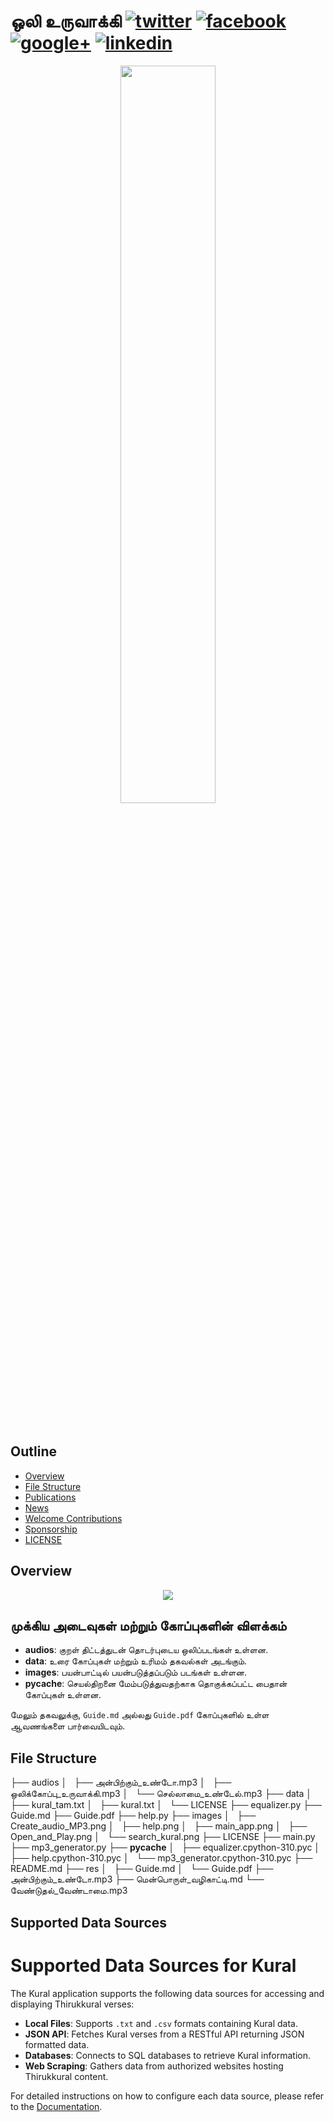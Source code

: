 # ஒலி உருவாக்கி  [![twitter][1.1]][1] [![facebook][1.2]][2] [![google+][1.3]][3] [![linkedin][1.4]][4]

[1.1]: http://www.tensorlet.org/wp-content/uploads/2021/01/button_twitter_22x22.png
[1.2]: http://www.tensorlet.org/wp-content/uploads/2021/01/facebook-button_22x22.png
[1.3]: http://www.tensorlet.org/wp-content/uploads/2021/01/button_google_22.xx_.png
[1.4]: http://www.tensorlet.org/wp-content/uploads/2021/01/button_linkedin_22x22.png

[1]: https://twitter.com/intent/tweet?text=FinRL-Financial-Deep-Reinforcement-Learning%20&url=https://github.com/jesman/kuralreadTamil&hashtags=DRL&hashtags=AI
[2]: https://www.facebook.com/sharer.php?u=http%3A%2F%2Fgithub.com%2FAI4Finance-Foundation%2FFinRL
[3]: https://plus.google.com/share?url=https://github.com/jesman/kuralreadTamil
[4]: https://www.linkedin.com/sharing/share-offsite/?url=http%3A%2F%2Fgithub.com%2FAI4Finance-Foundation%2FFinRL

<div align="center">
<img align="center" src=figs/logo_transparent_background.png width="55%"/>
</div>

&nbsp;&nbsp;&nbsp;&nbsp;&nbsp;&nbsp;&nbsp;&nbsp;&nbsp;&nbsp;&nbsp;&nbsp;&nbsp;&nbsp;&nbsp;&nbsp;&nbsp;&nbsp;&nbsp;&nbsp;&nbsp;&nbsp;&nbsp;&nbsp;&nbsp;&nbsp;&nbsp;&nbsp;&nbsp;&nbsp;


## Outline

- [Overview](#Overview)
- [File Structure](#File-Structure)
- [Publications](#Publications)
- [News](#News)
- [Welcome Contributions](#To-Contribute)
- [Sponsorship](#Sponsorship)
- [LICENSE](#LICENSE)

## Overview



<div align="center">
<img align="center" src=figs/finrl_framework.png>
</div>

## முக்கிய அடைவுகள் மற்றும் கோப்புகளின் விளக்கம்

- **audios**: குறள் திட்டத்துடன் தொடர்புடைய ஒலிப்படங்கள் உள்ளன.
- **data**: உரை கோப்புகள் மற்றும் உரிமம் தகவல்கள் அடங்கும்.
- **images**: பயன்பாட்டில் பயன்படுத்தப்படும் படங்கள் உள்ளன.
- **pycache**: செயல்திறனை மேம்படுத்துவதற்காக தொகுக்கப்பட்ட பைதான் கோப்புகள் உள்ளன.

மேலும் தகவலுக்கு, `Guide.md` அல்லது `Guide.pdf` கோப்புகளில் உள்ள ஆவணங்களை பார்வையிடவும்.




## File Structure

├── audios
│   ├── அன்பிற்கும்_உண்டோ.mp3
│   ├── ஒலிக்கோப்பு_உருவாக்கி.mp3
│   └── செல்லாமை_உண்டேல்.mp3
├── data
│   ├── kural_tam.txt
│   ├── kural.txt
│   └── LICENSE
├── equalizer.py
├── Guide.md
├── Guide.pdf
├── help.py
├── images
│   ├── Create_audio_MP3.png
│   ├── help.png
│   ├── main_app.png
│   ├── Open_and_Play.png
│   └── search_kural.png
├── LICENSE
├── main.py
├── mp3_generator.py
├── __pycache__
│   ├── equalizer.cpython-310.pyc
│   ├── help.cpython-310.pyc
│   └── mp3_generator.cpython-310.pyc
├── README.md
├── res
│   ├── Guide.md
│   └── Guide.pdf
├── அன்பிற்கும்_உண்டோ.mp3
├── மென்பொருள்_வழிகாட்டி.md
└── வேண்டுதல்_வேண்டாமை.mp3


## Supported Data Sources

# Supported Data Sources for Kural

The Kural application supports the following data sources for accessing and displaying Thirukkural verses:

- **Local Files**: Supports `.txt` and `.csv` formats containing Kural data.
- **JSON API**: Fetches Kural verses from a RESTful API returning JSON formatted data.
- **Databases**: Connects to SQL databases to retrieve Kural information.
- **Web Scraping**: Gathers data from authorized websites hosting Thirukkural content.

For detailed instructions on how to configure each data source, please refer to the [Documentation](#).













